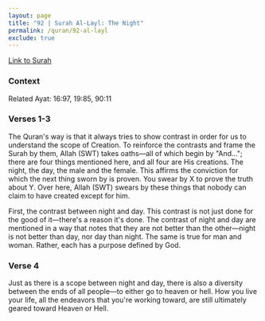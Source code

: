 ```yaml
---
layout: page
title: "92 | Surah Al-Layl: The Night"
permalink: /quran/92-al-layl
exclude: true
---
```


[Link to Surah](http://al-quran.info/#92)

### Context

Related Ayat: 16:97, 19:85, 90:11

### Verses 1-3

The Quran's way is that it always tries to show contrast in order for us to understand the scope of Creation. To reinforce the contrasts and frame the Surah by them, Allah (SWT) takes oaths—all of which begin by "And..."; there are four things mentioned here, and all four are His creations. The night, the day, the male and the female. This affirms the conviction for which the next thing sworn by is proven. You swear by X to prove the truth about Y. Over here, Allah (SWT) swears by these things that nobody can claim to have created except for him.  

First, the contrast between night and day. This contrast is not just done for the good of it—there's a reason it's done. The contrast of night and day are mentioned in a way that notes that they are not better than the other—night is not better than day, nor day than night. The same is true for man and woman. Rather, each has a purpose defined by God.

### Verse 4

Just as there is a scope between night and day, there is also a diversity between the ends of all people—to either go to heaven or hell. How you live your life, all the endeavors that you're working toward, are still ultimately geared toward Heaven or Hell.	